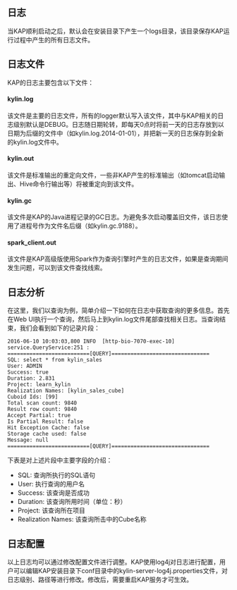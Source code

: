 ## 日志当KAP顺利启动之后，默认会在安装目录下产生一个logs目录，该目录保存KAP运行过程中产生的所有日志文件。## 日志文件KAP的日志主要包含以下文件：#### kylin.log该文件是主要的日志文件，所有的logger默认写入该文件，其中与KAP相关的日志级别默认是DEBUG。日志随日期轮转，即每天0点时将前一天的日志存放到以日期为后缀的文件中（如kylin.log.2014-01-01），并把新一天的日志保存到全新的kylin.log文件中。#### kylin.out该文件是标准输出的重定向文件，一些非KAP产生的标准输出（如tomcat启动输出、Hive命令行输出等）将被重定向到该文件。#### kylin.gc该文件是KAP的Java进程记录的GC日志。为避免多次启动覆盖旧文件，该日志使用了进程号作为文件名后缀（如kylin.gc.9188）。#### spark_client.out该文件是KAP高级版使用Spark作为查询引擎时产生的日志文件，如果是查询期间发生问题，可以到该文件查找线索。## 日志分析在这里，我们以查询为例，简单介绍一下如何在日志中获取查询的更多信息。首先在Web UI执行一个查询，然后马上到kylin.log文件尾部查找相关日志。当查询结束，我们会看到如下的记录片段：```2016-06-10 10:03:03,800 INFO  [http-bio-7070-exec-10] service.QueryService:251 :==========================[QUERY]===============================SQL: select * from kylin_salesUser: ADMINSuccess: trueDuration: 2.831Project: learn_kylinRealization Names: [kylin_sales_cube]Cuboid Ids: [99]Total scan count: 9840Result row count: 9840Accept Partial: trueIs Partial Result: falseHit Exception Cache: falseStorage cache used: falseMessage: null==========================[QUERY]===============================```下表是对上述片段中主要字段的介绍：* SQL: 查询所执行的SQL语句* User: 执行查询的用户名* Success: 该查询是否成功* Duration: 该查询所用时间（单位：秒）* Project: 该查询所在项目* Realization Names: 该查询所击中的Cube名称## 日志配置以上日志均可以通过修改配置文件进行调整。KAP使用log4j对日志进行配置，用户可以编辑KAP安装目录下conf目录中的kylin-server-log4j.properties文件，对日志级别、路径等进行修改。修改后，需要重启KAP服务才可生效。